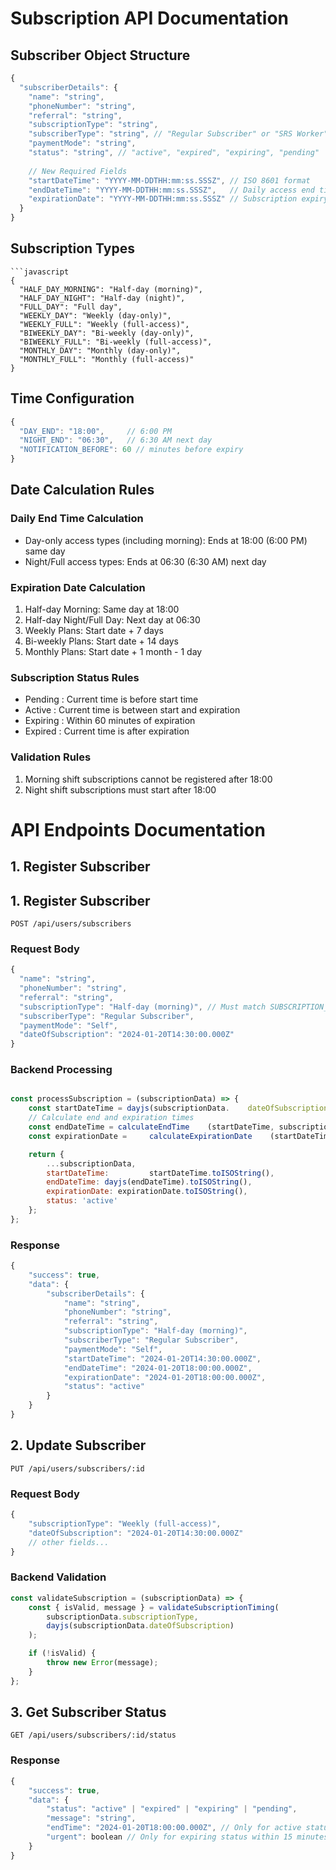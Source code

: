 # Subscription API Documentation
## Subscriber Object Structure
```javascript
{
  "subscriberDetails": {
    "name": "string",
    "phoneNumber": "string",
    "referral": "string",
    "subscriptionType": "string",
    "subscriberType": "string", // "Regular Subscriber" or "SRS Worker"
    "paymentMode": "string",
    "status": "string", // "active", "expired", "expiring", "pending"
    
    // New Required Fields
    "startDateTime": "YYYY-MM-DDTHH:mm:ss.SSSZ", // ISO 8601 format
    "endDateTime": "YYYY-MM-DDTHH:mm:ss.SSSZ",   // Daily access end time
    "expirationDate": "YYYY-MM-DDTHH:mm:ss.SSSZ" // Subscription expiry
  }
}
 ```

## Subscription Types

```
```javascript
{
  "HALF_DAY_MORNING": "Half-day (morning)",
  "HALF_DAY_NIGHT": "Half-day (night)",
  "FULL_DAY": "Full day",
  "WEEKLY_DAY": "Weekly (day-only)",
  "WEEKLY_FULL": "Weekly (full-access)",
  "BIWEEKLY_DAY": "Bi-weekly (day-only)",
  "BIWEEKLY_FULL": "Bi-weekly (full-access)",
  "MONTHLY_DAY": "Monthly (day-only)",
  "MONTHLY_FULL": "Monthly (full-access)"
}
```
## Time Configuration
``` javascript 
{
  "DAY_END": "18:00",     // 6:00 PM
  "NIGHT_END": "06:30",   // 6:30 AM next day
  "NOTIFICATION_BEFORE": 60 // minutes before expiry
}
```
## Date Calculation Rules
### Daily End Time Calculation
- Day-only access types (including morning): Ends at 18:00 (6:00 PM) same day
- Night/Full access types: Ends at 06:30 (6:30 AM) next day
### Expiration Date Calculation
1. Half-day Morning: Same day at 18:00
2. Half-day Night/Full Day: Next day at 06:30
3. Weekly Plans: Start date + 7 days
4. Bi-weekly Plans: Start date + 14 days
5. Monthly Plans: Start date + 1 month - 1 day
### Subscription Status Rules
- Pending : Current time is before start time
- Active : Current time is between start and expiration
- Expiring : Within 60 minutes of expiration
- Expired : Current time is after expiration
### Validation Rules
1. Morning shift subscriptions cannot be registered after 18:00
2. Night shift subscriptions must start after 18:00

# API Endpoints Documentation
## 1. Register Subscriber
## 1. Register Subscriber
```plaintext
POST /api/users/subscribers
 ```

### Request Body
```javascript
{
  "name": "string",
  "phoneNumber": "string",
  "referral": "string",
  "subscriptionType": "Half-day (morning)", // Must match SUBSCRIPTION_TYPES
  "subscriberType": "Regular Subscriber",
  "paymentMode": "Self",
  "dateOfSubscription": "2024-01-20T14:30:00.000Z"
}
```

### Backend Processing
``` javascript

const processSubscription = (subscriptionData) => {
    const startDateTime = dayjs(subscriptionData.    dateOfSubscription);        
    // Calculate end and expiration times    
    const endDateTime = calculateEndTime    (startDateTime, subscriptionData.subscriptionType);
    const expirationDate =     calculateExpirationDate    (startDateTime,subscriptionData.subscriptionType);

    return {
        ...subscriptionData,
        startDateTime:         startDateTime.toISOString(),
        endDateTime: dayjs(endDateTime).toISOString(),
        expirationDate: expirationDate.toISOString(),
        status: 'active'    
    };
};
```

### Response
```javascript
{
    "success": true,
    "data": {
        "subscriberDetails": {
            "name": "string",
            "phoneNumber": "string",
            "referral": "string",
            "subscriptionType": "Half-day (morning)",
            "subscriberType": "Regular Subscriber",
            "paymentMode": "Self",
            "startDateTime": "2024-01-20T14:30:00.000Z",
            "endDateTime": "2024-01-20T18:00:00.000Z",
            "expirationDate": "2024-01-20T18:00:00.000Z",
            "status": "active"
        }
    }
}
 ```

## 2. Update Subscriber
```plaintext
PUT /api/users/subscribers/:id
```
### Request Body
```javascript
{
    "subscriptionType": "Weekly (full-access)",
    "dateOfSubscription": "2024-01-20T14:30:00.000Z"
    // other fields...
}
 ```

### Backend Validation
```javascript
const validateSubscription = (subscriptionData) => {
    const { isValid, message } = validateSubscriptionTiming(
        subscriptionData.subscriptionType,
        dayjs(subscriptionData.dateOfSubscription)
    );

    if (!isValid) {
        throw new Error(message);
    }
};
 ```

## 3. Get Subscriber Status
```plaintext
GET /api/users/subscribers/:id/status
 ```

### Response
```javascript
{
    "success": true,
    "data": {
        "status": "active" | "expired" | "expiring" | "pending",
        "message": "string",
        "endTime": "2024-01-20T18:00:00.000Z", // Only for active status
        "urgent": boolean // Only for expiring status within 15 minutes
    }
}
 ```
